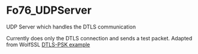 # Fo76_UDPServer
UDP Server which handles the DTLS communication

Currently does only the DTLS connection and sends a test packet. Adapted from WolfSSL [DTLS-PSK example](https://github.com/wolfSSL/wolfssl/tree/master/wrapper/CSharp/wolfSSL-DTLS-PSK-Server)
